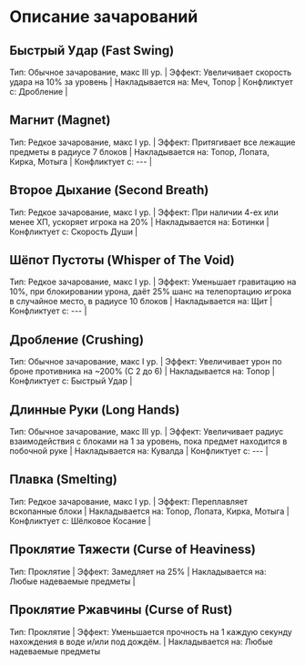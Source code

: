 # Описание зачарований
## Быстрый Удар (Fast Swing)
Тип: Обычное зачарование, макс III ур. |
Эффект: Увеличивает скорость удара на 10% за уровень |
Накладывается на: Меч, Топор |
Конфликтует с: Дробление |
## Магнит (Magnet)
Тип: Редкое зачарование, макс I ур. |
Эффект: Притягивает все лежащие предметы в радиусе 7 блоков |
Накладывается на: Топор, Лопата, Кирка, Мотыга |
Конфликтует с: --- |
## Второе Дыхание (Second Breath)
Тип: Редкое зачарование, макс I ур. | 
Эффект: При наличии 4-ех или менее ХП, ускоряет игрока на 20% |
Накладывается на: Ботинки |
Конфликтует с: Скорость Души |
## Шёпот Пустоты (Whisper of The Void)
Тип: Редкое зачарование, макс I ур. |
Эффект: Уменьшает гравитацию на 10%, при блокировании урона, даёт 25% шанс на телепортацию игрока в случайное место, в радиусе 10 блоков |
Накладывается на: Щит |
Конфликтует с: --- |
## Дробление (Crushing)
Тип: Обычное зачарование, макс I ур. | 
Эффект: Увеличивает урон по броне противника на ~200% (С 2 до 6) |
Накладывается на: Топор |
Конфликтует с: Быстрый Удар |
## Длинные Руки (Long Hands)
Тип: Обычное зачарование, макс III ур. | 
Эффект: Увеличивает радиус взаимодействия с блоками на 1 за уровень, пока предмет находится в побочной руке |
Накладывается на: Кувалда |
Конфликтует с: --- |
## Плавка (Smelting)
Тип: Редкое зачарование, макс I ур. | 
Эффект: Переплавляет вскопанные блоки |
Накладывается на: Топор, Лопата, Кирка, Мотыга |
Конфликтует с: Шёлковое Косание |

## Проклятие Тяжести (Curse of Heaviness)
Тип: Проклятие |
Эффект: Замедляет на 25% |
Накладывается на: Любые надеваемые предметы |
## Проклятие Ржавчины (Curse of Rust)
Тип: Проклятие |
Эффект: Уменьшается прочность на 1 каждую секунду нахождения в воде и/или под дождём. |
Накладывается на: Любые надеваемые предметы 
